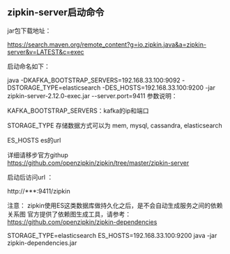 ## zipkin-server启动命令
jar包下载地址：

https://search.maven.org/remote_content?g=io.zipkin.java&a=zipkin-server&v=LATEST&c=exec

启动命名如下：

java -DKAFKA_BOOTSTRAP_SERVERS=192.168.33.100:9092 -DSTORAGE_TYPE=elasticsearch -DES_HOSTS=192.168.33.100:9200 -jar zipkin-server-2.12.0-exec.jar --server.port=9411
参数说明：

KAFKA_BOOTSTRAP_SERVERS：kafka的ip和端口

STORAGE_TYPE 存储数据方式可以为 mem, mysql, cassandra, elasticsearch

ES_HOSTS  es的url 

详细请移步官方githup https://github.com/openzipkin/zipkin/tree/master/zipkin-server

启动后访问url ：

http://***:9411/zipkin

注意： zipkin使用ES这类数据库做持久化之后，是不会自动生成服务之间的依赖关系图
官方提供了依赖图生成工具，请参考：https://github.com/openzipkin/zipkin-dependencies

STORAGE_TYPE=elasticsearch ES_HOSTS=192.168.33.100:9200 java -jar zipkin-dependencies.jar

